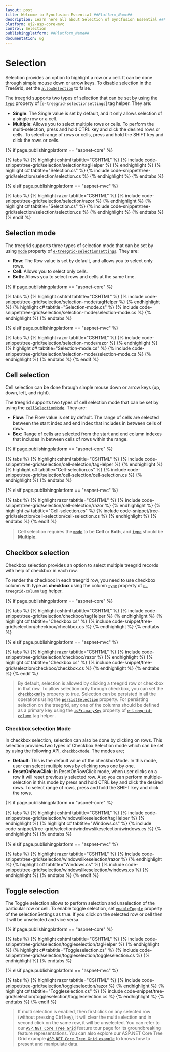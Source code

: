 ```yaml
---
layout: post
title: Welcome to Syncfusion Essential ##Platform_Name##
description: Learn here all about Selection of Syncfusion Essential ##Platform_Name## widgets based on HTML5 and jQuery.
platform: ej2-asp-core-mvc
control: Selection
publishingplatform: ##Platform_Name##
documentation: ug
---
```



# Selection

Selection provides an option to highlight a row or a cell. It can be done through simple mouse down or arrow keys. To disable selection in the TreeGrid, set the [`allowSelection`](https://help.syncfusion.com/cr/cref_files/aspnetcore-js2/Syncfusion.EJ2~Syncfusion.EJ2.TreeGrid.TreeGrid~AllowSelection.html) to false.

The treegrid supports two types of selection that can be set by using the [`type`](https://help.syncfusion.com/cr/cref_files/aspnetcore-js2/aspnetcore/Syncfusion.EJ2~Syncfusion.EJ2.TreeGrid.TreeGridSelectionSettings~Type.html) property of [`e-treegrid-selectionsettings`] tag helper. They are:

* **Single**: The Single value is set by default, and it only allows selection of a single row or a cell.
* **Multiple**: Allows you to select multiple rows or cells.
To perform the multi-selection, press and hold CTRL key and click the desired rows or cells. To select range of rows or cells, press and hold the SHIFT key and click the rows or cells.

{% if page.publishingplatform == "aspnet-core" %}

{% tabs %}
{% highlight cshtml tabtitle="CSHTML" %}
{% include code-snippet/tree-grid/selection/selection/tagHelper %}
{% endhighlight %}
{% highlight c# tabtitle="Selection.cs" %}
{% include code-snippet/tree-grid/selection/selection/selection.cs %}
{% endhighlight %}
{% endtabs %}

{% elsif page.publishingplatform == "aspnet-mvc" %}

{% tabs %}
{% highlight razor tabtitle="CSHTML" %}
{% include code-snippet/tree-grid/selection/selection/razor %}
{% endhighlight %}
{% highlight c# tabtitle="Selection.cs" %}
{% include code-snippet/tree-grid/selection/selection/selection.cs %}
{% endhighlight %}
{% endtabs %}
{% endif %}



## Selection mode

The treegrid supports three types of selection mode that can be set by using
[`mode`](https://help.syncfusion.com/cr/cref_files/aspnetcore-js2/aspnetcore/Syncfusion.EJ2~Syncfusion.EJ2.TreeGrid.TreeGridSelectionSettings~Mode.html) property of [`e-treegrid-selectionsettings`](https://help.syncfusion.com/cr/cref_files/aspnetcore-js2/Syncfusion.EJ2~Syncfusion.EJ2.TreeGrid.TreeGridSelectionSettings.html). They are:

* **Row**: The Row value is set by default, and allows you to select only rows.
* **Cell**: Allows you to select only cells.
* **Both**: Allows you to select rows and cells at the same time.

{% if page.publishingplatform == "aspnet-core" %}

{% tabs %}
{% highlight cshtml tabtitle="CSHTML" %}
{% include code-snippet/tree-grid/selection/selection-mode/tagHelper %}
{% endhighlight %}
{% highlight c# tabtitle="Selection-mode.cs" %}
{% include code-snippet/tree-grid/selection/selection-mode/selection-mode.cs %}
{% endhighlight %}
{% endtabs %}

{% elsif page.publishingplatform == "aspnet-mvc" %}

{% tabs %}
{% highlight razor tabtitle="CSHTML" %}
{% include code-snippet/tree-grid/selection/selection-mode/razor %}
{% endhighlight %}
{% highlight c# tabtitle="Selection-mode.cs" %}
{% include code-snippet/tree-grid/selection/selection-mode/selection-mode.cs %}
{% endhighlight %}
{% endtabs %}
{% endif %}



## Cell selection

Cell selection can be done through simple mouse down or arrow keys (up, down, left, and right).

The treegrid supports two types of cell selection mode that can be set by using
the [`cellSelectionMode`](https://help.syncfusion.com/cr/cref_files/aspnetcore-js2/aspnetcore/Syncfusion.EJ2~Syncfusion.EJ2.TreeGrid.TreeGridSelectionSettings~CellSelectionMode.html). They are:

* **Flow**: The Flow value is set by default. The range of cells are selected between the start index and end index that includes in between cells of rows.
* **Box**: Range of cells are selected from the start and end column indexes that includes in between cells of rows within the range.

{% if page.publishingplatform == "aspnet-core" %}

{% tabs %}
{% highlight cshtml tabtitle="CSHTML" %}
{% include code-snippet/tree-grid/selection/cell-selection/tagHelper %}
{% endhighlight %}
{% highlight c# tabtitle="Cell-selection.cs" %}
{% include code-snippet/tree-grid/selection/cell-selection/cell-selection.cs %}
{% endhighlight %}
{% endtabs %}

{% elsif page.publishingplatform == "aspnet-mvc" %}

{% tabs %}
{% highlight razor tabtitle="CSHTML" %}
{% include code-snippet/tree-grid/selection/cell-selection/razor %}
{% endhighlight %}
{% highlight c# tabtitle="Cell-selection.cs" %}
{% include code-snippet/tree-grid/selection/cell-selection/cell-selection.cs %}
{% endhighlight %}
{% endtabs %}
{% endif %}



> Cell selection requires the [`mode`](https://help.syncfusion.com/cr/cref_files/aspnetcore-js2/aspnetcore/Syncfusion.EJ2~Syncfusion.EJ2.TreeGrid.TreeGridSelectionSettings~Mode.html) to be **Cell** or  **Both**, and [`type`](https://help.syncfusion.com/cr/cref_files/aspnetcore-js2/Syncfusion.EJ2~Syncfusion.EJ2.TreeGrid.TreeGridSelectionSettings~Type.html) should be **Multiple**.

## Checkbox selection

Checkbox selection provides an option to select multiple treegrid records with help of checkbox in each row.

To render the checkbox in each treegrid row, you need to use checkbox column with type as **checkbox** using the column [`type`](https://help.syncfusion.com/cr/cref_files/aspnetcore-js2/Syncfusion.EJ2~Syncfusion.EJ2.TreeGrid.TreeGridColumn~Type.html) property of [`e-treegrid-column`](https://help.syncfusion.com/cr/cref_files/aspnetcore-js2/Syncfusion.EJ2~Syncfusion.EJ2.TreeGrid.TreeGridColumn.html) tag helper.

{% if page.publishingplatform == "aspnet-core" %}

{% tabs %}
{% highlight cshtml tabtitle="CSHTML" %}
{% include code-snippet/tree-grid/selection/checkbox/tagHelper %}
{% endhighlight %}
{% highlight c# tabtitle="Checkbox.cs" %}
{% include code-snippet/tree-grid/selection/checkbox/checkbox.cs %}
{% endhighlight %}
{% endtabs %}

{% elsif page.publishingplatform == "aspnet-mvc" %}

{% tabs %}
{% highlight razor tabtitle="CSHTML" %}
{% include code-snippet/tree-grid/selection/checkbox/razor %}
{% endhighlight %}
{% highlight c# tabtitle="Checkbox.cs" %}
{% include code-snippet/tree-grid/selection/checkbox/checkbox.cs %}
{% endhighlight %}
{% endtabs %}
{% endif %}



> By default, selection is allowed by clicking a treegrid row or checkbox in that row. To allow selection only through checkbox, you can set the
[`checkboxOnly`](https://help.syncfusion.com/cr/cref_files/aspnetcore-js2/aspnetcore/Syncfusion.EJ2~Syncfusion.EJ2.TreeGrid.TreeGridSelectionSettings~CheckboxOnly.html) property to true.
> Selection can be persisted in all the operations using the [`persistSelection`](https://help.syncfusion.com/cr/cref_files/aspnetcore-js2/aspnetcore/Syncfusion.EJ2~Syncfusion.EJ2.TreeGrid.TreeGridSelectionSettings~PersistSelection.html) property.
For persisting selection on the treegrid, any one of the columns should be defined as a primary key using the [`isPrimaryKey`](https://help.syncfusion.com/cr/cref_files/aspnetcore-js2/aspnetcore/Syncfusion.EJ2~Syncfusion.EJ2.TreeGrid.TreeGridColumn~IsPrimaryKey.html) property of [`e-treegrid-column`](https://help.syncfusion.com/cr/cref_files/aspnetcore-js2/Syncfusion.EJ2~Syncfusion.EJ2.TreeGrid.TreeGridColumn.html) tag helper .

### Checkbox selection Mode

In checkbox selection, selection can also be done by clicking on rows. This selection provides two types of Checkbox Selection mode which can be set by using the following API,
[`checkboxMode`](https://help.syncfusion.com/cr/cref_files/aspnetcore-js2/Syncfusion.EJ2~Syncfusion.EJ2.TreeGrid.TreeGridSelectionSettings~CheckboxMode.html). The modes are;

* **Default**: This is the default value of the checkboxMode. In this mode, user can select multiple rows by clicking rows one by one.
* **ResetOnRowClick**: In ResetOnRowClick mode, when user clicks on a row it will reset previously selected row. Also you can perform multiple-selection in this mode by press
and hold CTRL key and click the desired rows. To select range of rows, press and hold the SHIFT key and click the rows.

{% if page.publishingplatform == "aspnet-core" %}

{% tabs %}
{% highlight cshtml tabtitle="CSHTML" %}
{% include code-snippet/tree-grid/selection/windowslikeselection/tagHelper %}
{% endhighlight %}
{% highlight c# tabtitle="Windows.cs" %}
{% include code-snippet/tree-grid/selection/windowslikeselection/windows.cs %}
{% endhighlight %}
{% endtabs %}

{% elsif page.publishingplatform == "aspnet-mvc" %}

{% tabs %}
{% highlight razor tabtitle="CSHTML" %}
{% include code-snippet/tree-grid/selection/windowslikeselection/razor %}
{% endhighlight %}
{% highlight c# tabtitle="Windows.cs" %}
{% include code-snippet/tree-grid/selection/windowslikeselection/windows.cs %}
{% endhighlight %}
{% endtabs %}
{% endif %}



## Toggle selection

The Toggle selection allows to perform selection and unselection of the particular row or cell. To enable toggle selection, set [`enableToggle`](https://help.syncfusion.com/cr/cref_files/aspnetcore-js2/Syncfusion.EJ2~Syncfusion.EJ2.TreeGrid.TreeGridSelectionSettings~enabletoggle.html) property of the selectionSettings as true. If you click on the selected row or cell then it will be unselected and vice versa.

{% if page.publishingplatform == "aspnet-core" %}

{% tabs %}
{% highlight cshtml tabtitle="CSHTML" %}
{% include code-snippet/tree-grid/selection/toggleselection/tagHelper %}
{% endhighlight %}
{% highlight c# tabtitle="Toggleselection.cs" %}
{% include code-snippet/tree-grid/selection/toggleselection/toggleselection.cs %}
{% endhighlight %}
{% endtabs %}

{% elsif page.publishingplatform == "aspnet-mvc" %}

{% tabs %}
{% highlight razor tabtitle="CSHTML" %}
{% include code-snippet/tree-grid/selection/toggleselection/razor %}
{% endhighlight %}
{% highlight c# tabtitle="Toggleselection.cs" %}
{% include code-snippet/tree-grid/selection/toggleselection/toggleselection.cs %}
{% endhighlight %}
{% endtabs %}
{% endif %}



>If multi selection is enabled, then first click on any selected row (without pressing Ctrl key), it will clear the multi selection and in second click on the same row, it will be unselected.
> You can refer to our  [`ASP.NET Core Tree Grid`](https://www.syncfusion.com/aspnet-core-ui-controls/tree-grid) feature tour page for its groundbreaking feature representations. You can also explore our ASP.NET Core Tree Grid example [`ASP.NET Core Tree Grid example`](https://ej2.syncfusion.com/aspnetcore/TreeGrid/Overview#/material) to knows how to present and manipulate data.
